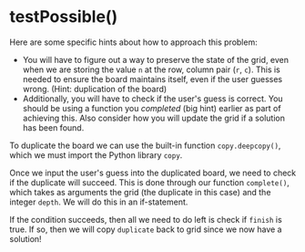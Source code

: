 # testPossible\(\)

Here are some specific hints about how to approach this problem:

* You will have to figure out a way to preserve the state of the grid, even when we are storing the value `n` at the row, column pair \(`r`, `c`\). This is needed to ensure the board maintains itself, even if the user guesses wrong. \(Hint: duplication of the board\)
* Additionally, you will have to check if the user's guess is correct. You should be using a function you _completed_ \(big hint\) earlier as part of achieving this. Also consider how you will update the grid if a solution has been found. 

To duplicate the board we can use the built-in function `copy.deepcopy()`, which we must import the Python library `copy`.

Once we input the user's guess into the duplicated board, we need to check if the duplicate will succeed. This is done through our function `complete()`, which takes as arguments the grid \(the duplicate in this case\) and the integer `depth`. We will do this in an if-statement.

If the condition succeeds, then all we need to do left is check if `finish` is true. If so, then we will copy `duplicate` back to grid since we now have a solution!

